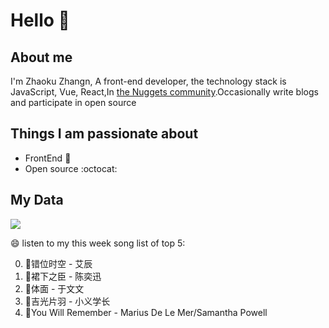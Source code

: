 # Hello 👋

## About me

I'm Zhaoku Zhangn, A front-end developer, the technology stack is JavaScript, Vue, React,In [the Nuggets community](https://juejin.cn/user/2999123452110574).Occasionally write blogs and participate in open source 

## Things I am passionate about

- FrontEnd :robot:
- Open source :octocat:

## My Data
<img src="https://github-readme-stats.vercel.app/api/top-langs/?username=Husky-Yellow" />

😄 listen to my this week song list of top 5:

0. 🌈错位时空 - 艾辰
1. 🌈裙下之臣 - 陈奕迅
2. 🌈体面 - 于文文
3. 🌈吉光片羽 - 小义学长
4. 🌈You Will Remember - Marius De Le Mer/Samantha Powell

